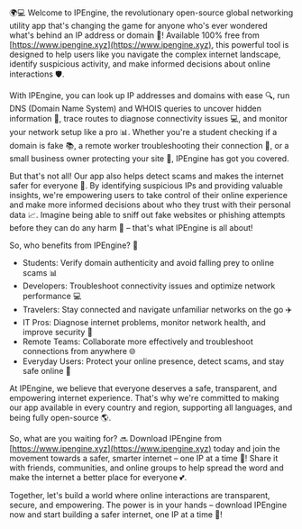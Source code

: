 🌍💻️️ Welcome to IPEngine, the revolutionary open-source global networking utility app that's changing the game for anyone who's ever wondered what's behind an IP address or domain 🤔! Available 100% free from [https://www.ipengine.xyz](https://www.ipengine.xyz), this powerful tool is designed to help users like you navigate the complex internet landscape, identify suspicious activity, and make informed decisions about online interactions 🛡️.

With IPEngine, you can look up IP addresses and domains with ease 🔍, run DNS (Domain Name System) and WHOIS queries to uncover hidden information 👀, trace routes to diagnose connectivity issues 💻, and monitor your network setup like a pro 📊. Whether you're a student checking if a domain is fake 📚, a remote worker troubleshooting their connection 🏢, or a small business owner protecting your site 🛬, IPEngine has got you covered.

But that's not all! Our app also helps detect scams and makes the internet safer for everyone 💪. By identifying suspicious IPs and providing valuable insights, we're empowering users to take control of their online experience and make more informed decisions about who they trust with their personal data 📈. Imagine being able to sniff out fake websites or phishing attempts before they can do any harm 🚫 – that's what IPEngine is all about!

So, who benefits from IPEngine? 🤔

* Students: Verify domain authenticity and avoid falling prey to online scams 📊
* Developers: Troubleshoot connectivity issues and optimize network performance 💻
* Travelers: Stay connected and navigate unfamiliar networks on the go ✈️
* IT Pros: Diagnose internet problems, monitor network health, and improve security 🔧
* Remote Teams: Collaborate more effectively and troubleshoot connections from anywhere 🌐
* Everyday Users: Protect your online presence, detect scams, and stay safe online 💪

At IPEngine, we believe that everyone deserves a safe, transparent, and empowering internet experience. That's why we're committed to making our app available in every country and region, supporting all languages, and being fully open-source 🌎.

So, what are you waiting for? 🔜 Download IPEngine from [https://www.ipengine.xyz](https://www.ipengine.xyz) today and join the movement towards a safer, smarter internet – one IP at a time 🚀! Share it with friends, communities, and online groups to help spread the word and make the internet a better place for everyone 💕.

Together, let's build a world where online interactions are transparent, secure, and empowering. The power is in your hands – download IPEngine now and start building a safer internet, one IP at a time 🌟!